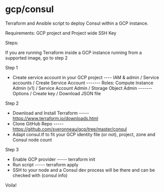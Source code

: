 # gcp/consul
Terraform and Ansible script to deploy Consul within a GCP instance.

Requirements: GCP project and Project wide SSH Key

Steps:

If you are running Terraform inside a GCP instance running from a supported image, go to step 2

Step 1
- Create service account in your GCP project
---- IAM & admin / Service accounts / Create Service Account
------- Roles: Compute Instance Admin (v1) / Service Account Admin / Storage Object Admin
------- Options / Create key / Download JSON file

Step 2
- Download and Install Terraform 
----- https://www.terraform.io/downloads.html
- Clone GitHub Repo
----- https://github.com/sveronneau/gcp/tree/master/consul
- Adapt consul.tf to fit your GCP identity file (or not), project, zone and Consul node count

Step 3
- Enable GCP provider
----- terraform init
- Run script
----- terraform apply
- SSH to your node and a Consul dev process will be there and can be checked with (consul info)

Voila!
